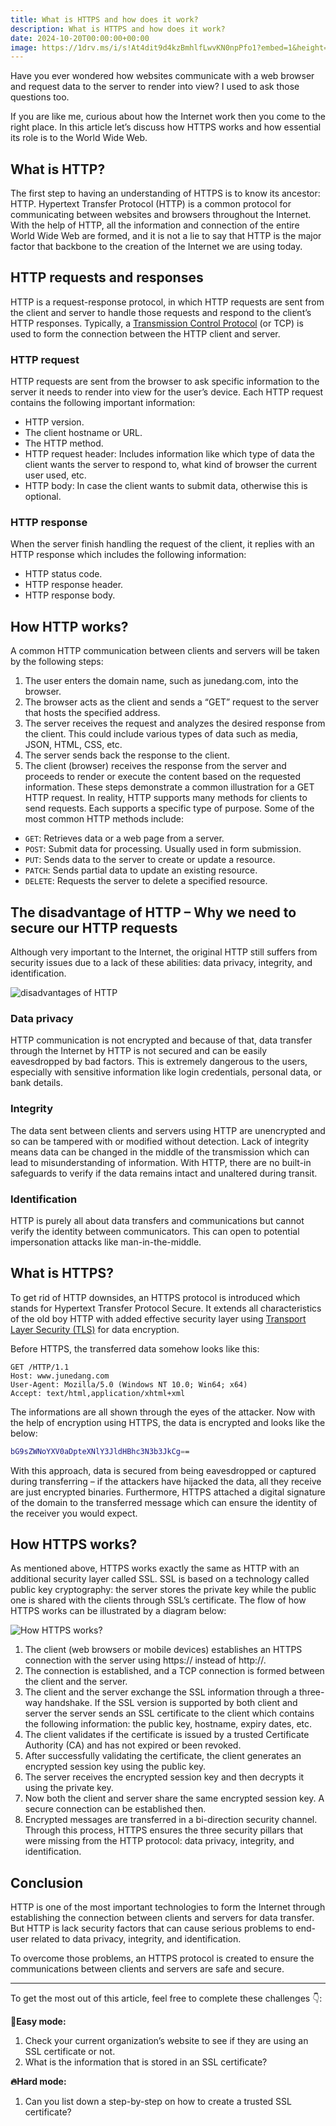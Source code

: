 ```yaml
---
title: What is HTTPS and how does it work?
description: What is HTTPS and how does it work?
date: 2024-10-20T00:00:00+00:00
image: https://1drv.ms/i/s!At4dit9d4kzBmhlfLwvKN0npPfo1?embed=1&height=256
---
```


Have you ever wondered how websites communicate with a web browser and request data to the server to render into view?  I used to ask those questions too.

If you are like me, curious about how the Internet work then you come to the right place. In this article let’s discuss how HTTPS works and how essential its role is to the World Wide Web.

## What is HTTP?
The first step to having an understanding of HTTPS is to know its ancestor: HTTP. Hypertext Transfer Protocol (HTTP) is a common protocol for communicating between websites and browsers throughout the Internet. With the help of HTTP, all the information and connection of the entire World Wide Web are formed, and it is not a lie to say that HTTP is the major factor that backbone to the creation of the Internet we are using today.

## HTTP requests and responses
HTTP is a request-response protocol, in which HTTP requests are sent from the client and server to handle those requests and respond to the client’s HTTP responses. Typically, a [Transmission Control Protocol](https://en.wikipedia.org/wiki/Transmission_Control_Protocol) (or TCP) is used to form the connection between the HTTP client and server.

### HTTP request
HTTP requests are sent from the browser to ask specific information to the server it needs to render into view for the user’s device. Each HTTP request contains the following important information:

- HTTP version.
- The client hostname or URL.
- The HTTP method.
- HTTP request header: Includes information like which type of data the client wants the server to respond to, what kind of browser the current user used, etc.
- HTTP body: In case the client wants to submit data, otherwise this is optional.

### HTTP response
When the server finish handling the request of the client, it replies with an HTTP response which includes the following information:

- HTTP status code.
- HTTP response header.
- HTTP response body.

## How HTTP works?
A common HTTP communication between clients and servers will be taken by the following steps:

1. The user enters the domain name, such as junedang.com, into the browser.
2. The browser acts as the client and sends a “GET” request to the server that hosts the specified address.
3. The server receives the request and analyzes the desired response from the client. This could include various types of data such as media, JSON, HTML, CSS, etc.
4. The server sends back the response to the client.
5. The client (browser) receives the response from the server and proceeds to render or execute the content based on the requested information.
These steps demonstrate a common illustration for a GET HTTP request. In reality, HTTP supports many methods for clients to send requests. Each supports a specific type of purpose. Some of the most common HTTP methods include:

- `GET`:  Retrieves data or a web page from a server.
- `POST`: Submit data for processing. Usually used in form submission.
- `PUT`: Sends data to the server to create or update a resource.
- `PATCH`: Sends partial data to update an existing resource.
- `DELETE`: Requests the server to delete a specified resource.

## The disadvantage of HTTP – Why we need to secure our HTTP requests

Although very important to the Internet, the original HTTP still suffers from security issues due to a lack of these abilities: data privacy, integrity, and identification.

![disadvantages of HTTP](https://dev-to-uploads.s3.amazonaws.com/uploads/articles/usan2yugjj9xtspdrh7n.png)

### Data privacy
HTTP communication is not encrypted and because of that, data transfer through the Internet by HTTP is not secured and can be easily eavesdropped by bad factors. This is extremely dangerous to the users, especially with sensitive information like login credentials, personal data, or bank details.

### Integrity
The data sent between clients and servers using HTTP are unencrypted and so can be tampered with or modified without detection. Lack of integrity means data can be changed in the middle of the transmission which can lead to misunderstanding of information. With HTTP, there are no built-in safeguards to verify if the data remains intact and unaltered during transit.

### Identification
HTTP is purely all about data transfers and communications but cannot verify the identity between communicators. This can open to potential impersonation attacks like man-in-the-middle.

## What is HTTPS?

To get rid of HTTP downsides, an HTTPS protocol is introduced which stands for Hypertext Transfer Protocol Secure. It extends all characteristics of the old boy HTTP with added effective security layer using [Transport Layer Security (TLS)](https://en.wikipedia.org/wiki/Transport_Layer_Security) for data encryption.

Before HTTPS, the transferred data somehow looks like this:

```
GET /HTTP/1.1
Host: www.junedang.com
User-Agent: Mozilla/5.0 (Windows NT 10.0; Win64; x64)
Accept: text/html,application/xhtml+xml
```
The informations are all shown through the eyes of the attacker. Now with the help of encryption using HTTPS, the data is encrypted and looks like the below:

```bash
bG9sZWNoYXV0aDpteXNlY3JldHBhc3N3b3JkCg==
```

With this approach, data is secured from being eavesdropped or captured during transferring – if the attackers have hijacked the data, all they receive are just encrypted binaries. Furthermore, HTTPS attached a digital signature of the domain to the transferred message which can ensure the identity of the receiver you would expect.

## How HTTPS works?

As mentioned above, HTTPS works exactly the same as HTTP with an additional security layer called SSL. SSL is based on a technology called public key cryptography: the server stores the private key while the public one is shared with the clients through SSL’s certificate. The flow of how HTTPS works can be illustrated by a diagram below:

![How HTTPS works?](https://dev-to-uploads.s3.amazonaws.com/uploads/articles/x2wh0pxztcx62cj4y3oe.png)
1. The client (web browsers or mobile devices) establishes an HTTPS connection with the server using https:// instead of http://.
2. The connection is established, and a TCP connection is formed between the client and the server.
3. The client and the server exchange the SSL information through a three-way handshake. If the SSL version is supported by both client and server the server sends an SSL certificate to the client which contains the following information: the public key, hostname, expiry dates, etc.
4. The client validates if the certificate is issued by a trusted Certificate Authority (CA) and has not expired or been revoked.
5. After successfully validating the certificate, the client generates an encrypted session key using the public key.
6. The server receives the encrypted session key and then decrypts it using the private key.
7. Now both the client and server share the same encrypted session key. A secure connection can be established then.
8. Encrypted messages are transferred in a bi-direction security channel.
Through this process, HTTPS ensures the three security pillars that were missing from the HTTP protocol: data privacy, integrity, and identification.

## Conclusion
HTTP is one of the most important technologies to form the Internet through establishing the connection between clients and servers for data transfer. But HTTP is lack security factors that can cause serious problems to end-user related to data privacy, integrity, and identification.

To overcome those problems, an HTTPS protocol is created to ensure the communications between clients and servers are safe and secure.

---
To get the most out of this article, feel free to complete these challenges 👇:

**🐣Easy mode:**

1. Check your current organization’s website to see if they are using an SSL certificate or not.
2. What is the information that is stored in an SSL certificate?

**🔥Hard mode:**

1. Can you list down a step-by-step on how to create a trusted SSL certificate?

